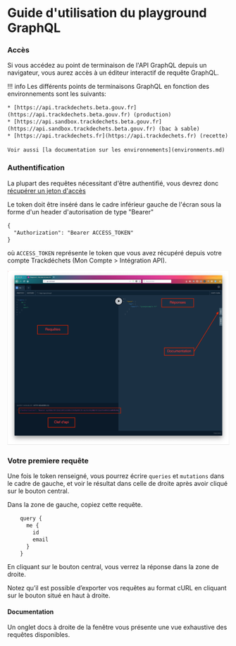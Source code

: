 # Guide d'utilisation du playground GraphQL

### Accès

Si vous accédez au point de terminaison de l'API GraphQL depuis un navigateur, vous aurez accès à un éditeur interactif de requête GraphQL.


!!! info
    Les différents points de terminaisons GraphQL en fonction des environnements sont les suivants:

    * [https://api.trackdechets.beta.gouv.fr](https://api.trackdechets.beta.gouv.fr) (production)
    * [https://api.sandbox.trackdechets.beta.gouv.fr](https://api.sandbox.trackdechets.beta.gouv.fr) (bac à sable)
    * [https://api.trackdechets.fr](https://api.trackdechets.fr) (recette)

    Voir aussi [la documentation sur les environnements](environments.md)

### Authentification

La plupart des requêtes nécessitant d'être authentifié, vous devrez donc [récupérer un jeton d'accès](access-token.md)

Le token doit être inséré dans le cadre inférieur gauche de l'écran sous la forme d'un header d'autorisation de type "Bearer"

```
{
  "Authorization": "Bearer ACCESS_TOKEN"
}
```

où `ACCESS_TOKEN` représente le token que vous avez récupéré depuis votre compte Trackdéchets (Mon Compte > Intégration API).


![playground](images/playground.png)

### Votre premiere requête


Une fois le token renseigné, vous pourrez écrire `queries` et `mutations` dans le cadre de gauche, et voir le résultat dans celle de droite après avoir cliqué sur le bouton central.

Dans la zone de gauche, copiez cette requête.

```
    query {
      me {
        id
        email
      }
    }
```

En cliquant sur le bouton central, vous verrez la réponse dans la zone de droite.

Notez qu’il est possible d’exporter vos requêtes au format cURL en cliquant sur le bouton situé en haut à droite.

#### Documentation

Un onglet docs à droite de la fenêtre vous présente une vue exhaustive des requêtes disponibles.